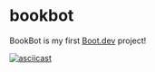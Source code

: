 # bookbot

BookBot is my first [Boot.dev](https://www.boot.dev) project!

[![asciicast](https://asciinema.org/a/SazPJP4ojg0P4mude3eDLnQY6.svg)](https://asciinema.org/a/SazPJP4ojg0P4mude3eDLnQY6)
